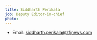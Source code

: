 ```yaml
---
title: Siddharth Perikala
job: Deputy Editor-in-chief
photo: 
---
```


- Email: siddharth.perikala@zfjnews.com